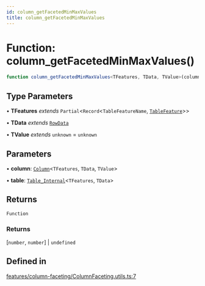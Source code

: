 ```yaml
---
id: column_getFacetedMinMaxValues
title: column_getFacetedMinMaxValues
---
```


# Function: column\_getFacetedMinMaxValues()

```ts
function column_getFacetedMinMaxValues<TFeatures, TData, TValue>(column, table): () => [number, number] | undefined
```

## Type Parameters

• **TFeatures** *extends* `Partial`\<`Record`\<`TableFeatureName`, [`TableFeature`](../interfaces/tablefeature.md)\>\>

• **TData** *extends* [`RowData`](../type-aliases/rowdata.md)

• **TValue** *extends* `unknown` = `unknown`

## Parameters

• **column**: [`Column`](../type-aliases/column.md)\<`TFeatures`, `TData`, `TValue`\>

• **table**: [`Table_Internal`](../type-aliases/table_internal.md)\<`TFeatures`, `TData`\>

## Returns

`Function`

### Returns

[`number`, `number`] \| `undefined`

## Defined in

[features/column-faceting/ColumnFaceting.utils.ts:7](https://github.com/TanStack/table/blob/main/packages/table-core/src/features/column-faceting/ColumnFaceting.utils.ts#L7)
